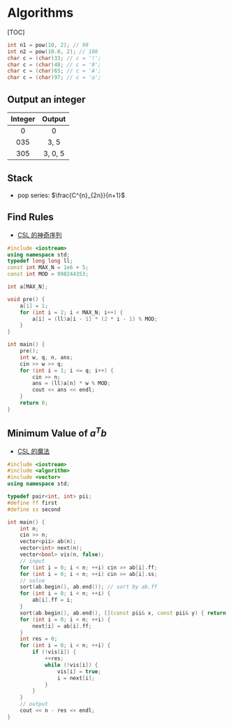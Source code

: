 # Algorithms

[TOC]

```c++
int n1 = pow(10, 2); // 99
int n2 = pow(10.0, 2); // 100
char c = (char)33; // c = '!';
char c = (char)48; // c = '0';
char c = (char)65; // c = 'A';
char c = (char)97; // c = 'a';

```

## Output an integer

| Integer | Output  |
| :-----: | :-----: |
|    0    |    0    |
|   035   |  3, 5   |
|   305   | 3, 0, 5 |

## Stack

- pop series: $\frac{C^{n}_{2n}}{n+1}$

## Find Rules

- [CSL 的神奇序列](https://ac.nowcoder.com/acm/contest/551/F)

```c++
#include <iostream>
using namespace std;
typedef long long ll;
const int MAX_N = 1e6 + 5;
const int MOD = 998244353;

int a[MAX_N];

void pre() {
	a[1] = 1;
	for (int i = 2; i < MAX_N; i++) {
		a[i] = (ll)a[i - 1] * (2 * i - 1) % MOD;
	}
}

int main() {
	pre();
	int w, q, n, ans;
	cin >> w >> q;
	for (int i = 1; i <= q; i++) {
		cin >> n;
		ans = (ll)a[n] * w % MOD;
		cout << ans << endl;
	}
	return 0;
}

```

## Minimum Value of $a^Tb$

- [CSL 的魔法](https://ac.nowcoder.com/acm/contest/551/E)

```c++
#include <iostream>
#include <algorithm>
#include <vector>
using namespace std;

typedef pair<int, int> pii;
#define ff first
#define ss second

int main() {
	int n;
	cin >> n;
	vector<pii> ab(n);
	vector<int> next(n);
	vector<bool> vis(n, false);
	// input
	for (int i = 0; i < n; ++i) cin >> ab[i].ff;
	for (int i = 0; i < n; ++i) cin >> ab[i].ss;
	// solve
	sort(ab.begin(), ab.end()); // sort by ab.ff
	for (int i = 0; i < n; ++i) {
		ab[i].ff = i;
	}
	sort(ab.begin(), ab.end(), [](const pii& x, const pii& y) { return x.ss > y.ss; });
	for (int i = 0; i < n; ++i) {
		next[i] = ab[i].ff;
	}
	int res = 0;
	for (int i = 0; i < n; ++i) {
		if (!vis[i]) {
			++res;
			while (!vis[i]) {
				vis[i] = true;
				i = next[i];
			}
		}
	}
	// output
	cout << n - res << endl;
}
```

## 
